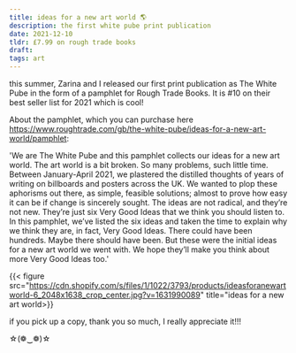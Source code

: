 ```yaml
---
title: ideas for a new art world 🌎
description: the first white pube print publication
date: 2021-12-10
tldr: £7.99 on rough trade books
draft: 
tags: art
---
```


this summer, Zarina and I released our first print publication as The White Pube in the form of a pamphlet for Rough Trade Books. It is #10 on their best seller list for 2021 which is cool! 

About the pamphlet, which you can purchase here https://www.roughtrade.com/gb/the-white-pube/ideas-for-a-new-art-world/pamphlet:

'We are The White Pube and this pamphlet collects our ideas for a new art world. The art world is a bit broken. So many problems, such little time. Between January-April 2021, we plastered the distilled thoughts of years of writing on billboards and posters across the UK. We wanted to plop these aphorisms out there, as simple, feasible solutions; almost to prove how easy it can be if change is sincerely sought. The ideas are not radical, and they’re not new. They’re just six Very Good Ideas that we think you should listen to. In this pamphlet, we’ve listed the six ideas and taken the time to explain why we think they are, in fact, Very Good Ideas. There could have been hundreds. Maybe there should have been. But these were the initial ideas for a new art world we went with. We hope they’ll make you think about more Very Good Ideas too.'

{{< figure src="https://cdn.shopify.com/s/files/1/1022/3793/products/ideasforanewartworld-6_2048x1638_crop_center.jpg?v=1631990089" title="ideas for a new art world>}}

if you pick up a copy, thank you so much, I really appreciate it!!!

☆(❁‿❁)☆

